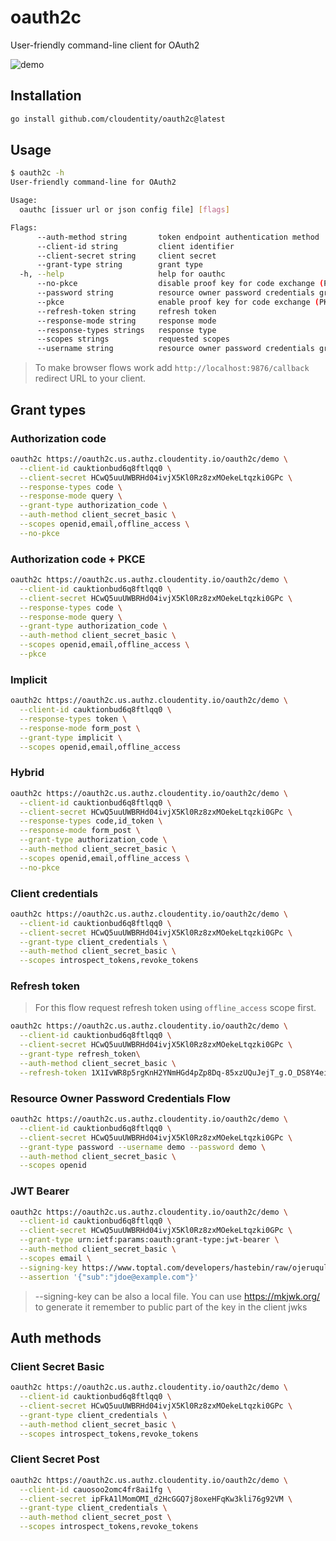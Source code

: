 # oauth2c
User-friendly command-line client for OAuth2

![demo](https://user-images.githubusercontent.com/909896/176916616-36d803ef-832a-4bd8-ba8d-f6689e31ed22.gif)


## Installation

``` sh
go install github.com/cloudentity/oauth2c@latest
```

## Usage

``` sh
$ oauth2c -h
User-friendly command-line for OAuth2

Usage:
  oauthc [issuer url or json config file] [flags]

Flags:
      --auth-method string       token endpoint authentication method
      --client-id string         client identifier
      --client-secret string     client secret
      --grant-type string        grant type
  -h, --help                     help for oauthc
      --no-pkce                  disable proof key for code exchange (PKCE)
      --password string          resource owner password credentials grant flow password
      --pkce                     enable proof key for code exchange (PKCE)
      --refresh-token string     refresh token
      --response-mode string     response mode
      --response-types strings   response type
      --scopes strings           requested scopes
      --username string          resource owner password credentials grant flow username
```

> To make browser flows work add `http://localhost:9876/callback` redirect URL to your client.

## Grant types

### Authorization code

``` sh
oauth2c https://oauth2c.us.authz.cloudentity.io/oauth2c/demo \
  --client-id cauktionbud6q8ftlqq0 \
  --client-secret HCwQ5uuUWBRHd04ivjX5Kl0Rz8zxMOekeLtqzki0GPc \
  --response-types code \
  --response-mode query \
  --grant-type authorization_code \
  --auth-method client_secret_basic \
  --scopes openid,email,offline_access \
  --no-pkce
```

### Authorization code + PKCE

``` sh
oauth2c https://oauth2c.us.authz.cloudentity.io/oauth2c/demo \
  --client-id cauktionbud6q8ftlqq0 \
  --client-secret HCwQ5uuUWBRHd04ivjX5Kl0Rz8zxMOekeLtqzki0GPc \
  --response-types code \
  --response-mode query \
  --grant-type authorization_code \
  --auth-method client_secret_basic \
  --scopes openid,email,offline_access \
  --pkce
```

### Implicit

``` sh
oauth2c https://oauth2c.us.authz.cloudentity.io/oauth2c/demo \
  --client-id cauktionbud6q8ftlqq0 \
  --response-types token \
  --response-mode form_post \
  --grant-type implicit \
  --scopes openid,email,offline_access
```

### Hybrid

``` sh
oauth2c https://oauth2c.us.authz.cloudentity.io/oauth2c/demo \
  --client-id cauktionbud6q8ftlqq0 \
  --client-secret HCwQ5uuUWBRHd04ivjX5Kl0Rz8zxMOekeLtqzki0GPc \
  --response-types code,id_token \
  --response-mode form_post \
  --grant-type authorization_code \
  --auth-method client_secret_basic \
  --scopes openid,email,offline_access \
  --no-pkce
```


### Client credentials

``` sh
oauth2c https://oauth2c.us.authz.cloudentity.io/oauth2c/demo \
  --client-id cauktionbud6q8ftlqq0 \
  --client-secret HCwQ5uuUWBRHd04ivjX5Kl0Rz8zxMOekeLtqzki0GPc \
  --grant-type client_credentials \
  --auth-method client_secret_basic \
  --scopes introspect_tokens,revoke_tokens
```


### Refresh token

> For this flow request refresh token using `offline_access` scope first.

``` sh
oauth2c https://oauth2c.us.authz.cloudentity.io/oauth2c/demo \
  --client-id cauktionbud6q8ftlqq0 \
  --client-secret HCwQ5uuUWBRHd04ivjX5Kl0Rz8zxMOekeLtqzki0GPc \
  --grant-type refresh_token\
  --auth-method client_secret_basic \
  --refresh-token 1X1IvWR8p5rgKnH2YNmHGd4pZp8Dq-85xzUQuJejT_g.O_DS8Y4eiTS5jZ47_eBv3VbwP4zQUyxjNVW93AyU82k
```

### Resource Owner Password Credentials Flow

``` sh
oauth2c https://oauth2c.us.authz.cloudentity.io/oauth2c/demo \
  --client-id cauktionbud6q8ftlqq0 \
  --client-secret HCwQ5uuUWBRHd04ivjX5Kl0Rz8zxMOekeLtqzki0GPc \
  --grant-type password --username demo --password demo \
  --auth-method client_secret_basic \
  --scopes openid
```

### JWT Bearer

``` sh
oauth2c https://oauth2c.us.authz.cloudentity.io/oauth2c/demo \
  --client-id cauktionbud6q8ftlqq0 \
  --client-secret HCwQ5uuUWBRHd04ivjX5Kl0Rz8zxMOekeLtqzki0GPc \
  --grant-type urn:ietf:params:oauth:grant-type:jwt-bearer \
  --auth-method client_secret_basic \
  --scopes email \
  --signing-key https://www.toptal.com/developers/hastebin/raw/ojeruqulid.json \
  --assertion '{"sub":"jdoe@example.com"}'
```

> --signing-key can be also a local file. You can use https://mkjwk.org/ to generate it
> remember to public part of the key in the client jwks

## Auth methods

### Client Secret Basic

``` sh
oauth2c https://oauth2c.us.authz.cloudentity.io/oauth2c/demo \
  --client-id cauktionbud6q8ftlqq0 \
  --client-secret HCwQ5uuUWBRHd04ivjX5Kl0Rz8zxMOekeLtqzki0GPc \
  --grant-type client_credentials \
  --auth-method client_secret_basic \
  --scopes introspect_tokens,revoke_tokens
```

### Client Secret Post

``` sh
oauth2c https://oauth2c.us.authz.cloudentity.io/oauth2c/demo \
  --client-id cauosoo2omc4fr8ai1fg \
  --client-secret ipFkA1lMomOMI_d2HcGGQ7j8oxeHFqKw3kli76g92VM \
  --grant-type client_credentials \
  --auth-method client_secret_post \
  --scopes introspect_tokens,revoke_tokens
```
